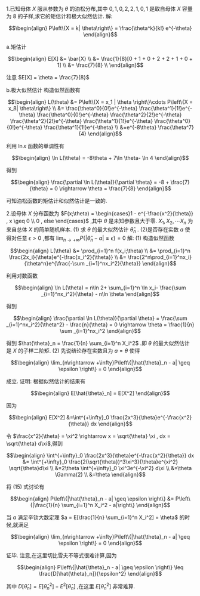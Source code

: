 1.已知母体 $X$ 服从参数为 $\theta$ 的泊松分布,其中 $0,1,0,2,2,1,0,1$ 是取自母体 $X$ 容量为 $8$ 的子样,求它的矩估计和极大似然估计.
解:

$$\begin{align}
    P\left\{X = k| \theta\right\} = \frac{\theta^k}{k!} e^{-\theta}
\end{align}$$

a.矩估计

$$\begin{align}
    E[X] &= \bar{X} \\
    &= \frac{1}{8}[0 + 1 + 0 + 2 + 2 + 1 + 0 + 1] \\
    &= \frac{7}{8} \\
\end{align}$$

注意 $E[X] = \theta = \frac{7}{8}$

b.极大似然估计
构造似然函数有

$$\begin{align}
    L(\theta) &= P\left\{X = x_1 | \theta \right\}\cdots P\left\{X = x_8| \theta\right\} \\
    &= 
    \frac{\theta^0}{0!}e^{-\theta}
    \frac{\theta^1}{1!}e^{-\theta}
    \frac{\theta^0}{0!}e^{-\theta}
    \frac{\theta^2}{2!}e^{-\theta}
    \frac{\theta^2}{2!}e^{-\theta}
    \frac{\theta^1}{1!}e^{-\theta}
    \frac{\theta^0}{0!}e^{-\theta}
    \frac{\theta^1}{1!}e^{-\theta} \\
    &=e^{-8\theta} \frac{\theta^7}{4}
\end{align}$$

利用 $\ln x$ 函数的单调性有

$$\begin{align}
    \ln L(\theta) = -8\theta + 7\ln \theta- \ln 4
\end{align}$$

得到

$$\begin{align}
    \frac{\partial \ln L(\theta)}{\partial \theta} = -8 + \frac{7}{\theta} = 0 \rightarrow \theta = \frac{7}{8}
\end{align}$$

可知泊松函数的矩估计和似然估计是一致的.

2.设母体 $X$ 分布函数为 $F(x;\theta) = \begin{cases}1 - e^{-\frac{x^2}{\theta}} , x \geq 0 \\ 0 , else \end{cases}$ ,其中 $\theta$ 是未知参数且大于零. $X_1,X_2,\cdots X_n$ 为来自总体 $X$ 的简单随机样本.
(1) 求 $\theta$ 的最大似然估计 $\hat{\theta}_n$ .
(2)是否存在实数 $a$ 使得对任意 $\epsilon >0$ ,都有 $\displaystyle \lim_{n\rightarrow +\infty}P\left\{|\hat{\theta}_n - a| \geq \epsilon \right\} = 0$
解:
(1)
构造似然函数

$$\begin{align}
    L(\theta) &=  \prod_{i=1}^n f(x_i;\theta) \\
    &= \prod_{i=1}^n \frac{2x_i}{\theta}e^{-\frac{x_i^2}{\theta}} \\
    &= \frac{2^n\prod_{i=1}^nx_i}{\theta^n}e^{\frac{-\sum
    _{i=1}^nx_i^2}{\theta}}
\end{align}$$

利用对数函数

$$\begin{align}
    \ln L(\theta) = n\ln 2+ \sum_{i=1}^n \ln x_i- \frac{\sum
    _{i=1}^nx_i^2}{\theta} - n\ln \theta
\end{align}$$

得到

$$\begin{align}
    \frac{\partial \ln L(\theta)}{\partial \theta} =  \frac{\sum
    _{i=1}^nx_i^2}{\theta^2} - \frac{n}{\theta} = 0 \rightarrow \theta = \frac{1}{n} \sum
    _{i=1}^nx_i^2
\end{align}$$

得到 $\hat{\theta}_n = \frac{1}{n} \sum_{i=1}^n X_i^2$ .即 $\theta$ 的最大似然估计是 $X$ 的子样二阶矩.
(2)
先说结论存在实数且为 $a = \theta$ 使得

$$\begin{align}
    \lim_{n\rightarrow +\infty}P\left\{|\hat{\theta}_n - a| \geq \epsilon \right\} = 0
\end{align}$$

成立.
证明:
根据似然估计的结果有

$$\begin{align}
    E[\hat{\theta}_n] = E[X^2]
\end{align}$$

因为

$$\begin{align}
    E[X^2] &=\int^{+\infty}_0 \frac{2x^3}{\theta}e^{-\frac{x^2}{\theta}} dx
\end{align}$$

令 $\frac{x^2}{\theta} = \xi^2 \rightarrow x = \sqrt{\theta} \xi , dx = \sqrt{\theta} d\xi$,得到

$$\begin{align}
    \int^{+\infty}_0 \frac{2x^3}{\theta}e^{-\frac{x^2}{\theta}} dx &= \int^{+\infty}_0 \frac{2(\sqrt{\theta})^3\xi^3}{\theta}e^{xi^2} \sqrt{\theta}d\xi \\
    &=2\theta \int^{+\infty}_0 \xi^3e^{-\xi^2} d\xi \\
    &=\theta \Gamma(2) \\
    &=\theta
\end{align}$$

将 $(15)$ 式讨论有

$$\begin{align}
    P\left\{|\hat{\theta}_n - a| \geq \epsilon \right\} &= P\left\{|\frac{1}{n} \sum_{i=1}^n X_i^2 - a|\right\}
\end{align}$$

当 $a$ 满足辛钦大数定理 $a = E[\frac{1}{n} \sum_{i=1}^n X_i^2] = \theta$ 的时候,就满足

$$\begin{align}
    \lim_{n\rightarrow +\infty}P\left\{|\hat{\theta}_n - a| \geq \epsilon \right\} = 0
\end{align}$$

证毕.
注意,在这里切比雪夫不等式很难计算,因为

$$\begin{align}
    P\left\{|\hat{\theta}_n - a| \geq \epsilon \right\} \leq \frac{D[\hat{\theta}_n]}{\epsilon^2}
\end{align}$$

其中 $D[\hat{\theta}_n] = E[\hat{\theta}_n^2] - E^2[\hat{\theta}_n]$ ,在这里 $E[\hat{\theta}_n^2]$ 非常难算.